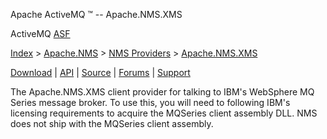 Apache ActiveMQ ™ -- Apache.NMS.XMS 

ActiveMQ [ASF](http://www.apache.org)

[Index](index.html) > [Apache.NMS](apachenms.html) > [NMS Providers](nms-providers.html) > [Apache.NMS.XMS](apachenmsxms.html)

[Download](download.html) | [API](nms-api.html) | [Source](source.html) | [Forums](http://activemq.apache.org/discussion-forums.html) | [Support](http://activemq.apache.org/support.html)

The Apache.NMS.XMS client provider for talking to IBM's WebSphere MQ Series message broker. To use this, you will need to following IBM's licensing requirements to acquire the MQSeries client assembly DLL. NMS does not ship with the MQSeries client assembly.


